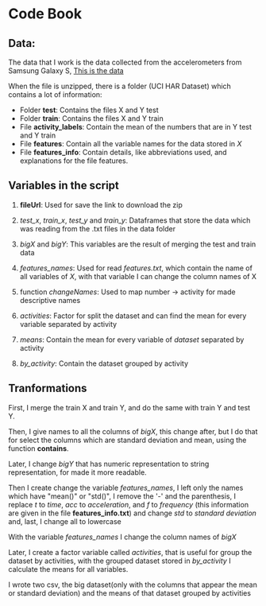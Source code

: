 # Code Book 

## Data:
The data that I work is the data collected from the accelerometers from Samsung Galaxy S, [This is the data](https://d396qusza40orc.cloudfront.net/getdata%2Fprojectfiles%2FUCI%20HAR%20Dataset.zip)

When the file is unzipped, there is a folder (UCI HAR Dataset) which contains a lot of information:

* Folder **test**: Contains the files X and Y test
* Folder **train**: Contains the files X and Y train
* File **activity_labels**: Contain the mean of the numbers that are in Y test and Y train 
* File **features**: Contain all the variable names for the data stored in *X*
* File **features_info**: Contain details, like abbreviations used, and explanations for the file features. 


## Variables in the script

1. **fileUrl**: Used for save the link to download the zip

2. *test_x*, *train_x*, *test_y* and *train_y*: Dataframes that store the data which was reading from the .txt files in the data folder

3. *bigX* and *bigY*: This variables are the result of merging the test and train data 

4. *features_names*: Used for read *features.txt*, which contain the name of all variables of *X*, with that variable I can change the column names of X

5. function *changeNames*: Used to map number -> activity for made descriptive names 

6. *activities*: Factor for split the dataset and can find the mean for every variable separated by activity

5. *means*: Contain the mean for every variable of *dataset* separated by activity

6. *by_activity*: Contain the dataset grouped by activity

## Tranformations

First, I merge the train X and train Y, and do the same with train Y and test Y.

Then, I give names to all the columns of *bigX*, this change after, but I do that for select the columns which are standard deviation and mean, using the function **contains**.

Later, I change *bigY* that has numeric representation to string representation, for made it more readable. 

Then I create change the variable *features_names*, I left only the names which have "mean()" or "std()", I remove the '-' and the parenthesis, I replace *t* to *time*, *acc* to *acceleration*, and *f* to *frequency* (this information are given in the file **features_info.txt**) and change *std* to *standard deviation* and, last, I change all to lowercase 

With the variable *features_names* I change the column names of *bigX*

Later, I create a factor variable called *activities*, that is useful for group the dataset by activities, with the grouped dataset stored in *by_activity* I calculate the means for all variables. 

I wrote two csv, the big dataset(only with the columns that appear the mean or standard deviation) and the means of that dataset grouped by activities 



